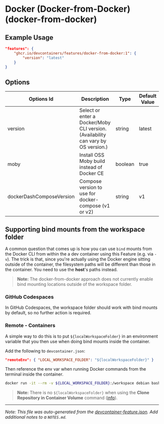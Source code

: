 
# Docker (Docker-from-Docker) (docker-from-docker)



## Example Usage

```json
"features": {
    "ghcr.io/devcontainers/features/docker-from-docker:1": {
        "version": "latest"
    }
}
```

## Options

| Options Id | Description | Type | Default Value |
|-----|-----|-----|-----|
| version | Select or enter a Docker/Moby CLI version. (Availability can vary by OS version.) | string | latest |
| moby | Install OSS Moby build instead of Docker CE | boolean | true |
| dockerDashComposeVersion | Compose version to use for docker-compose (v1 or v2) | string | v1 |

## Supporting bind mounts from the workspace folder

A common question that comes up is how you can use `bind` mounts from the Docker CLI from within the a dev container using this Feature (e.g. via `-v`). The trick is that, since you're actually using the Docker engine sitting outside of the container, the filesystem paths will be different than those in the container. You need to use the **host**'s paths instead.

> **Note:** The docker-from-docker approach does not currently enable bind mounting locations outside of the workspace folder.

### GitHub Codespaces

In GitHub Codespaces, the workspace folder should work with bind mounts by default, so no further action is required.

### Remote - Containers

A simple way to do this is to put `${localWorkspaceFolder}` in an environment variable that you then use when doing bind mounts inside the container.

Add the following to `devcontainer.json`:

```json
"remoteEnv": { "LOCAL_WORKSPACE_FOLDER": "${localWorkspaceFolder}" }
```

Then reference the env var when running Docker commands from the terminal inside the container.

```bash
docker run -it --rm -v ${LOCAL_WORKSPACE_FOLDER}:/workspace debian bash
```

> **Note:** There is no `${localWorkspaceFolder}` when using the **Clone Repository in Container Volume** command ([info](https://github.com/microsoft/vscode-remote-release/issues/6160#issuecomment-1014701007)).

---

_Note: This file was auto-generated from the [devcontainer-feature.json](https://github.com/devcontainers/features/blob/main/src/docker-from-docker/devcontainer-feature.json).  Add additional notes to a `NOTES.md`._
